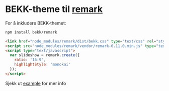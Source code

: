 # BEKK-theme til [remark](https://github.com/gnab/remark)


For å inkludere BEKK-themet:


```bash
npm install bekk/remark
```


```html
<link href="node_modules/remark/dist/bekk.css" type="text/css" rel="stylesheet">
<script src="node_modules/remark/vendor/remark-0.11.0.min.js" type="text/javascript"></script>
<script type="text/javascript">
  var slideshow = remark.create({
    ratio: '16:9',
    highlightStyle: 'monokai'
  });
</script>
```

Sjekk ut [example](https://github.com/bekk/remark/blob/master/example/index.html) for mer info
